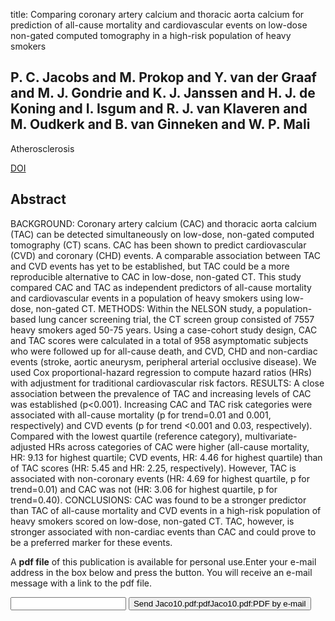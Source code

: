 title: Comparing coronary artery calcium and thoracic aorta calcium for prediction of all-cause mortality and cardiovascular events on low-dose non-gated computed tomography in a high-risk population of heavy smokers

## P. C. Jacobs and M. Prokop and Y. van der Graaf and M. J. Gondrie and K. J. Janssen and H. J. de Koning and I. Isgum and R. J. van Klaveren and M. Oudkerk and B. van Ginneken and W. P. Mali
Atherosclerosis

<a href="https://doi.org/10.1016/j.atherosclerosis.2009.09.031">DOI</a>

## Abstract
BACKGROUND: Coronary artery calcium (CAC) and thoracic aorta calcium (TAC) can be detected simultaneously on low-dose, non-gated computed tomography (CT) scans. CAC has been shown to predict cardiovascular (CVD) and coronary (CHD) events. A comparable association between TAC and CVD events has yet to be established, but TAC could be a more reproducible alternative to CAC in low-dose, non-gated CT. This study compared CAC and TAC as independent predictors of all-cause mortality and cardiovascular events in a population of heavy smokers using low-dose, non-gated CT. METHODS: Within the NELSON study, a population-based lung cancer screening trial, the CT screen group consisted of 7557 heavy smokers aged 50-75 years. Using a case-cohort study design, CAC and TAC scores were calculated in a total of 958 asymptomatic subjects who were followed up for all-cause death, and CVD, CHD and non-cardiac events (stroke, aortic aneurysm, peripheral arterial occlusive disease). We used Cox proportional-hazard regression to compute hazard ratios (HRs) with adjustment for traditional cardiovascular risk factors. RESULTS: A close association between the prevalence of TAC and increasing levels of CAC was established (p<0.001). Increasing CAC and TAC risk categories were associated with all-cause mortality (p for trend=0.01 and 0.001, respectively) and CVD events (p for trend <0.001 and 0.03, respectively). Compared with the lowest quartile (reference category), multivariate-adjusted HRs across categories of CAC were higher (all-cause mortality, HR: 9.13 for highest quartile; CVD events, HR: 4.46 for highest quartile) than of TAC scores (HR: 5.45 and HR: 2.25, respectively). However, TAC is associated with non-coronary events (HR: 4.69 for highest quartile, p for trend=0.01) and CAC was not (HR: 3.06 for highest quartile, p for trend=0.40). CONCLUSIONS: CAC was found to be a stronger predictor than TAC of all-cause mortality and CVD events in a high-risk population of heavy smokers scored on low-dose, non-gated CT. TAC, however, is stronger associated with non-cardiac events than CAC and could prove to be a preferred marker for these events.

A <b>pdf file</b> of this publication is available for personal use.Enter your e-mail address in the box below and press the button. You will receive an e-mail message with a link to the pdf file.
<form action="sender.php">  <input type="text" name="email">  <input type="submit" value="Send Jaco10.pdf:pdfJaco10.pdf:PDF by e-mail"></form>